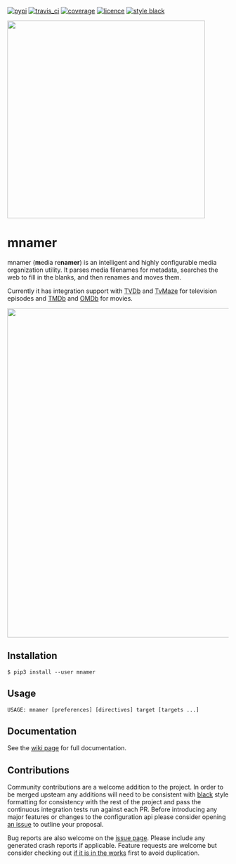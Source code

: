 [![pypi](https://img.shields.io/pypi/v/mnamer.svg?style=for-the-badge)](https://pypi.python.org/pypi/mnamer) [![travis_ci](https://img.shields.io/travis/jkwill87/mnamer/master.svg?style=for-the-badge)](https://travis-ci.org/jkwill87/mnamer) [![coverage](https://img.shields.io/codecov/c/github/jkwill87/mnamer/master.svg?style=for-the-badge)](https://codecov.io/gh/jkwill87/mnamer) [![licence](https://img.shields.io/github/license/jkwill87/mnamer.svg?style=for-the-badge)](https://en.wikipedia.org/wiki/MIT_License) [![style black](https://img.shields.io/badge/Style-Black-black.svg?style=for-the-badge)](https://github.com/ambv/black)

<img src="https://github.com/jkwill87/mnamer/raw/master/assets/logo.png" width="450"/>

# mnamer

mnamer (**m**edia re**namer**) is an intelligent and highly configurable media organization utility. It parses media filenames for metadata, searches the web to fill in the blanks, and then renames and moves them.

Currently it has integration support with [TVDb](https://thetvdb.com) and [TvMaze](https://www.tvmaze.com) for television episodes and [TMDb](https://www.themoviedb.org/) and [OMDb](https://www.omdbapi.com) for movies.

<img src="https://github.com/jkwill87/mnamer/raw/master/assets/screenshot.png" width="750"/>

## Installation

`$ pip3 install --user mnamer`

## Usage

`USAGE: mnamer [preferences] [directives] target [targets ...]`

## Documentation

See the [wiki page](https://github.com/jkwill87/mnamer/wiki) for full documentation.

## Contributions

Community contributions are a welcome addition to the project. In order to be merged upsteam any additions will need to be consistent with [black](https://black.readthedocs.io) style formatting for consistency with the rest of the project and pass the continuous integration tests run against each PR. Before introducing any major features or changes to the configuration api please consider opening [an issue](https://github.com/jkwill87/mnamer/issues) to outline your proposal.

Bug reports are also welcome on the [issue page](https://github.com/jkwill87/mnamer/issues). Please include any generated crash reports if applicable. Feature requests are welcome but consider checking out [if it is in the works](https://github.com/jkwill87/mnamer/issues?q=label%3Arequest) first to avoid duplication.
